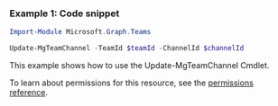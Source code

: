 ### Example 1: Code snippet

```powershellImport-Module Microsoft.Graph.Teams

Update-MgTeamChannel -TeamId $teamId -ChannelId $channelId
```
This example shows how to use the Update-MgTeamChannel Cmdlet.
To learn about permissions for this resource, see the [permissions reference](/graph/permissions-reference).

